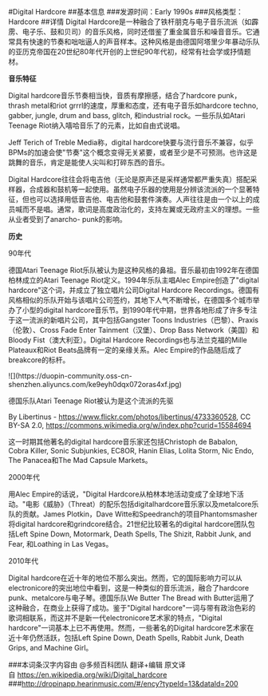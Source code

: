 #Digital Hardcore
##基本信息
###发源时间：Early 1990s
###风格类型：Hardcore
##详情
Digital
Hardcore是一种融合了铁杆朋克与电子音乐流派（如霹雳、电子乐、鼓和贝司）的音乐风格，同时还借鉴了重金属音乐和噪音音乐。它通常具有快速的节奏和咄咄逼人的声音样本。这种风格是由德国阿塔里少年暴动乐队的亚历克帝国在20世纪80年代开创的上世纪90年代初，经常有社会学或抒情题材。



**音乐特征**

Digital hardcore音乐节奏相当快，音质有摩擦感，结合了hardcore punk，thrash metal和riot
grrrl的速度，厚重和态度，还有电子音乐如hardcore techno, gabber, jungle, drum and bass, glitch,
和industrial rock。一些乐队如Atari Teenage Riot纳入嘻哈音乐了的元素，比如自由式说唱。



Jeff Terich of Treble Media称，digital
hardcore快要与流行音乐不兼容，似乎BPMs的加速会使"节奏"这个概念变得无关紧要，或者至少是不可预测。也许这是跳舞的音乐，肯定是能使人尖叫和打碎东西的音乐。



Digital
Hardcore往往会将电吉他（无论是原声还是采样通常都严重失真）搭配采样器，合成器和鼓机等一起使用。虽然电子乐器的使用是分辨该流派的一个显著特征，但也可以选择用低音吉他、电吉他和鼓套件演奏。人声往往是由一个以上的成员喊而不是唱。通常，歌词是高度政治化的，支持左翼或无政府主义的理想。一些从业者受到了anarcho-
punk的影响。



**历史**

90年代

德国Atari Teenage Riot乐队被认为是这种风格的鼻祖。音乐最初由1992年在德国柏林成立的Atari Teenage
Riot定义。1994年乐队主唱Alec Empire创造了"digital hardcore"这个词，并成立了独立唱片公司Digital Hardcore
Recordings。德国有风格相似的乐队开始与该唱片公司签约，其地下人气不断增长，在德国多个城市举办了小型的digital
hardcore音乐节。到1990年代中期，世界各地形成了许多专注于这一流派的新唱片公司，其中包括Gangster Toons
Industries（巴黎）、Praxis（伦敦）、Cross Fade Enter Tainment（汉堡）、Drop Bass
Network（美国）和Bloody Fist（澳大利亚）。Digital Hardcore Recordings也与法兰克福的Mille
Plateaux和Riot Beats品牌有一定的亲缘关系。Alec Empire的作品随后成了breakcore的标杆。



![](https://duopin-community.oss-cn-
shenzhen.aliyuncs.com/ke9eyh0dqx072oras4xf.jpg)

德国乐队Atari Teenage Riot被认为是这个流派的先驱

By Libertinus - https://www.flickr.com/photos/libertinus/4733360528, CC BY-SA
2.0, https://commons.wikimedia.org/w/index.php?curid=15584694



这一时期其他著名的digital hardcore音乐家还包括Christoph de Babalon, Cobra Killer, Sonic
Subjunkies, EC8OR, Hanin Elias, Lolita Storm, Nic Endo, The Panacea和The Mad
Capsule Markets。



2000年代

用Alec Empire的话说，"Digital
Hardcore从柏林本地活动变成了全球地下活动。"电影《威胁》（Threat）的配乐包括digitalhardcore音乐家以及metalcore乐队的贡献。James
Plotkin，Dave Witte和Speedranch的项目Phantomsmasher将digital
hardcore和grindcore结合。21世纪比较著名的digital hardcore团队包括Left Spine Down, Motormark,
Death Spells, The Shizit, Rabbit Junk, and Fear, 和Loathing in Las Vegas。



2010年代

Digital
hardcore在近十年的地位不那么突出。然而，它的国际影响力可以从electronicore的突出地位中看到，这是一种类似的音乐流派，融合了hardcore
punk、metalcore与电子琴。德国乐队We Butter The Bread with
Butter运用了这种融合，在商业上获得了成功。鉴于"Digital
hardcore"一词与带有政治色彩的歌词相联系，而这并不是新一代electronicore艺术家的特点，"Digital
hardcore"一词基本上已不再使用。然而，一些著名的Digital hardcore艺术家在近十年仍然活跃，包括Left Spine Down,
Death Spells, Rabbit Junk, Death Grips, and Machine Girl。

###本词条汉字内容由 @多频百科团队 翻译+编辑
原文译自 https://en.wikipedia.org/wiki/Digital_hardcore
###http://dropinapp.hearinmusic.com/#/ency?typeId=13&dataId=200
